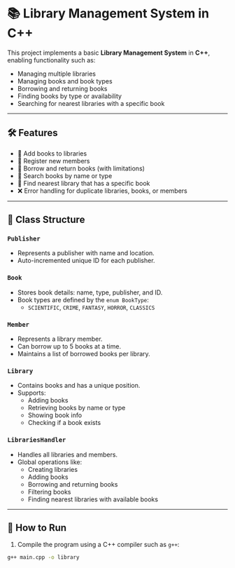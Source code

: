 # 📚 Library Management System in C++

This project implements a basic **Library Management System** in **C++**, enabling functionality such as:

- Managing multiple libraries
- Managing books and book types
- Borrowing and returning books
- Finding books by type or availability
- Searching for nearest libraries with a specific book

---

## 🛠️ Features

- 📖 Add books to libraries
- 👤 Register new members
- 🧾 Borrow and return books (with limitations)
- 🔎 Search books by name or type
- 📍 Find nearest library that has a specific book
- ❌ Error handling for duplicate libraries, books, or members

---

## 🧩 Class Structure

### `Publisher`
- Represents a publisher with name and location.
- Auto-incremented unique ID for each publisher.

### `Book`
- Stores book details: name, type, publisher, and ID.
- Book types are defined by the `enum BookType`:
  - `SCIENTIFIC`, `CRIME`, `FANTASY`, `HORROR`, `CLASSICS`

### `Member`
- Represents a library member.
- Can borrow up to 5 books at a time.
- Maintains a list of borrowed books per library.

### `Library`
- Contains books and has a unique position.
- Supports:
  - Adding books
  - Retrieving books by name or type
  - Showing book info
  - Checking if a book exists

### `LibrariesHandler`
- Handles all libraries and members.
- Global operations like:
  - Creating libraries
  - Adding books
  - Borrowing and returning books
  - Filtering books
  - Finding nearest libraries with available books

---

## 🚀 How to Run

1. Compile the program using a C++ compiler such as `g++`:

```bash
g++ main.cpp -o library
